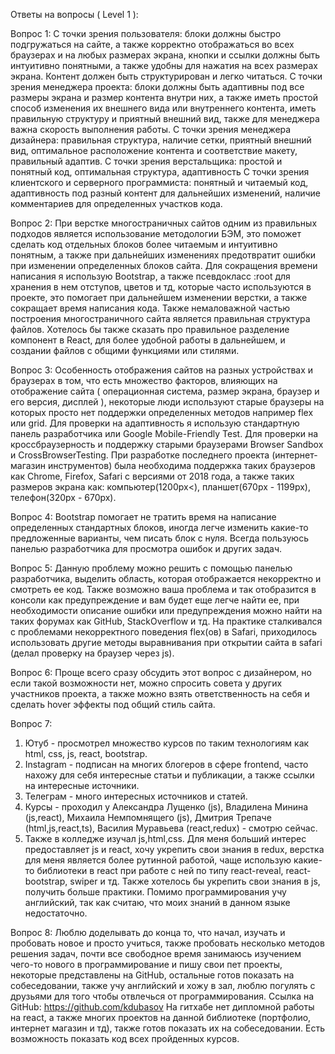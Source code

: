 Ответы на вопросы ( Level 1 ):

Вопрос 1:
С точки зрения пользователя: блоки должны быстро подгружаться на сайте, а также корректно отображаться во всех браузерах и на любых размерах экрана, кнопки и ссылки должны быть интуитивно понятными, а также удобны для нажатия на всех размерах экрана. Контент должен быть структурирован и легко читаться.
С точки зрения менеджера проекта: блоки должны быть адаптивны под все размеры экрана и размер контента внутри них, а также иметь простой способ изменения их внешнего вида или внутреннего контента, иметь правильную структуру и приятный внешний вид, также для менеджера важна скорость выполнения работы.
С точки зрения менеджера дизайнера: правильная структура, наличие сетки, приятный внешний вид, оптимальное расположение контента и соответствие макету, правильный адаптив.
С точки зрения верстальщика: простой и понятный код, оптимальная структура, адаптивность
С точки зрения клиентского и серверного программиста: понятный и читаемый код, адаптивность под разный контент для дальнейших изменений, наличие комментариев для определенных участков кода.

Вопрос 2:
При верстке 	многостраничных сайтов одним из правильных подходов является использование методологии БЭМ, это поможет сделать код отдельных блоков более читаемым и интуитивно понятным, а также при дальнейших изменениях предотвратит ошибки при изменении определенных блоков сайта. Для сокращения времени написания я использую Bootstrap, а также псевдокласc
:root для хранения в нем отступов, цветов и тд, которые часто используются в проекте, это помогает при дальнейшем изменении верстки, а также сокращает время написания кода. Также немаловажной частью построения многостраничного сайта является правильная структура файлов.
Хотелось бы также сказать про правильное разделение компонент в React, для более удобной работы в дальнейшем, и создании файлов с общими функциями или стилями.

Вопрос 3:
Особенность отображения сайтов на разных устройствах и браузерах в том, что есть множество факторов, влияющих на отображение сайта ( операционная система, размер экрана, браузер и его версия, дисплей ), некоторые люди используют старые браузеры на которых просто нет поддержки определенных методов например flex или grid. 
Для проверки на адаптивность я использую стандартную панель разработчика или Google Mobile-Friendly Test. Для проверки на кроссбраузерность и поддержку старыми браузерами Browser Sandbox и CrossBrowserTesting. 
При разработке последнего проекта (интернет-магазин инструментов) была необходима поддержка таких браузеров как Chrome, Firefox, Safari с версиями от 2018 года, а также таких размеров экрана как: компьютер(1200px<),  планшет(670px - 1199px), телефон(320px - 670px).

Вопрос 4:
Bootstrap помогает не тратить время на написание определенных стандартных блоков, иногда легче изменить какие-то предложенные варианты, чем писать блок с нуля. Всегда пользуюсь панелью разработчика для просмотра ошибок и других задач.

Вопрос 5:
Данную проблему можно решить с помощью панелью разработчика, выделить область, которая отображается некорректно и смотреть ее код. Также возможно ваша проблема и так отобразится в консоли как предупреждение и вам будет еще легче найти ее, при необходимости описание ошибки или предупреждения можно найти на таких форумах как GitHub, StackOverflow и тд.
На практике сталкивался с проблемами некорректного поведения flex(ов) в Safari, приходилось использовать другие методы выравнивания при открытии сайта в safari (делал проверку на браузер через js).

Вопрос 6:
Проще всего сразу обсудить этот вопрос с дизайнером, но если такой возможности нет, можно спросить совета у других участников проекта, а также можно взять ответственность на себя и сделать hover эффекты под общий стиль сайта.

Вопрос 7:
1.  Ютуб - просмотрел множество курсов по таким технологиям как html, css, js, react, bootstrap.
2. Instagram - подписан на многих блогеров в сфере frontend, часто нахожу для себя интересные статьи и публикации, а также ссылки на интересные источники.
3. Телеграм - много интересных источников и статей.
4. Курсы - проходил у Александра Лущенко (js), Владилена Минина (js,react), Михаила Немпомнящего (js), Дмитрия Трепаче (html,js,react,ts), Василия Муравьева (react,redux) - смотрю сейчас.
5. Также в колледже изучал js,html,css.
Для меня больший интерес предоставляет js и react, хочу укрепить свои знания в redux, верстка для меня является более рутинной работой, чаще использую какие-то библиотеки в react при работе с ней по типу react-reveal, react-bootstrap, swiper и тд. Также хотелось бы укрепить свои знания в js, получить больше практики. Помимо программирования учу английский, так как считаю, что моих знаний в данном языке недостаточно.

Вопрос 8:
Люблю доделывать до конца то, что начал, изучать и пробовать новое и просто учиться, также пробовать несколько методов решения задач, почти все свободное время занимаюсь изучением чего-то нового в программирование и пишу свои пет проекты, некоторые представлены на GitHub, остальные готов показать на собеседовании, также учу английский и хожу в зал, люблю погулять с друзьями для того чтобы отвлечься от программирования. 
Ссылка на GitHub: https://github.com/kdubasov
На гитхабе нет дипломной работы на react, а также многих проектов на данной библиотеке (портфолио, интернет магазин и тд), также готов показать их на собеседовании. Есть возможность показать код всех пройденных курсов.
